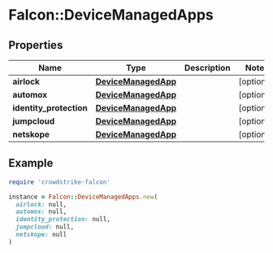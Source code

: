 # Falcon::DeviceManagedApps

## Properties

| Name | Type | Description | Notes |
| ---- | ---- | ----------- | ----- |
| **airlock** | [**DeviceManagedApp**](DeviceManagedApp.md) |  | [optional] |
| **automox** | [**DeviceManagedApp**](DeviceManagedApp.md) |  | [optional] |
| **identity_protection** | [**DeviceManagedApp**](DeviceManagedApp.md) |  | [optional] |
| **jumpcloud** | [**DeviceManagedApp**](DeviceManagedApp.md) |  | [optional] |
| **netskope** | [**DeviceManagedApp**](DeviceManagedApp.md) |  | [optional] |

## Example

```ruby
require 'crowdstrike-falcon'

instance = Falcon::DeviceManagedApps.new(
  airlock: null,
  automox: null,
  identity_protection: null,
  jumpcloud: null,
  netskope: null
)
```

